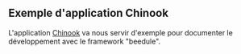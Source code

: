 
## Exemple d'application Chinook

L'application [Chinook](https://github.com/lerocha/chinook-database) va nous servir d'exemple pour documenter le développement avec le framework "beedule".